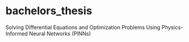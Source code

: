 # bachelors_thesis
Solving Differential Equations and Optimization Problems Using Physics-Informed Neural Networks (PINNs)
